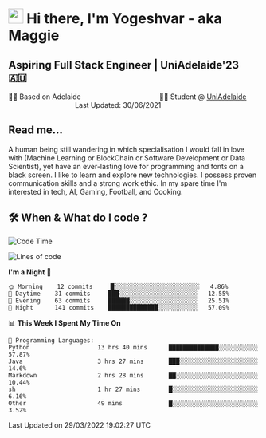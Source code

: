 <h1><img src="https://emojis.slackmojis.com/emojis/images/1531849430/4246/blob-sunglasses.gif?1531849430" width="30"/> Hi there, I'm Yogeshvar - aka Maggie</h1>

## Aspiring Full Stack Engineer | UniAdelaide'23 🇦🇺  
🏂🏻  Based on Adelaide &nbsp;&nbsp;&nbsp;&nbsp;&nbsp;&nbsp;&nbsp;&nbsp;&nbsp;&nbsp;&nbsp;&nbsp;&nbsp;&nbsp;&nbsp;&nbsp;&nbsp;&nbsp;&nbsp;&nbsp;&nbsp;&nbsp;&nbsp;&nbsp;&nbsp;&nbsp;&nbsp;&nbsp;&nbsp;&nbsp;&nbsp;&nbsp;&nbsp;&nbsp;&nbsp;&nbsp;&nbsp;&nbsp;&nbsp;👨‍💻 Student @ [UniAdelaide](https://www.adelaide.edu.au)   &nbsp;&nbsp;&nbsp;&nbsp;&nbsp;&nbsp;&nbsp;&nbsp;&nbsp;&nbsp;&nbsp;&nbsp;&nbsp;&nbsp;&nbsp;&nbsp;&nbsp;&nbsp;&nbsp;&nbsp;&nbsp;&nbsp;&nbsp;&nbsp;&nbsp;&nbsp;&nbsp;&nbsp;&nbsp;&nbsp;&nbsp;&nbsp; &nbsp;Last Updated: 30/06/2021

## Read me...

A human being still wandering in which specialisation I would fall in love with (Machine Learning or BlockChain or Software Development or Data Scientist), yet have an ever-lasting love for programming and fonts on a black screen. I like to learn and explore new technologies. I possess proven communication skills and a strong work ethic. In my spare time I'm interested in tech, AI, Gaming, Football, and Cooking.

## 🛠 When & What do I code ?  

<!--START_SECTION:waka-->
![Code Time](http://img.shields.io/badge/Code%20Time-1%2C318%20hrs%2053%20mins-blue)

![Lines of code](https://img.shields.io/badge/From%20Hello%20World%20I%27ve%20Written-565%20Thousand%20lines%20of%20code-blue)

**I'm a Night 🦉** 

```text
🌞 Morning    12 commits     █░░░░░░░░░░░░░░░░░░░░░░░░   4.86% 
🌆 Daytime    31 commits     ███░░░░░░░░░░░░░░░░░░░░░░   12.55% 
🌃 Evening    63 commits     ██████░░░░░░░░░░░░░░░░░░░   25.51% 
🌙 Night      141 commits    ██████████████░░░░░░░░░░░   57.09%

```


📊 **This Week I Spent My Time On** 

```text
💬 Programming Languages: 
Python                   13 hrs 40 mins      ██████████████░░░░░░░░░░░   57.87% 
Java                     3 hrs 27 mins       ███░░░░░░░░░░░░░░░░░░░░░░   14.6% 
Markdown                 2 hrs 28 mins       ██░░░░░░░░░░░░░░░░░░░░░░░   10.44% 
sh                       1 hr 27 mins        █░░░░░░░░░░░░░░░░░░░░░░░░   6.16% 
Other                    49 mins             █░░░░░░░░░░░░░░░░░░░░░░░░   3.52%

```


 Last Updated on 29/03/2022 19:02:27 UTC
<!--END_SECTION:waka-->
